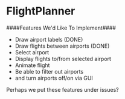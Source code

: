 # FlightPlanner #

####Features We'd Like To Implement####
* Draw airport labels (DONE)
* Draw flights between airports (DONE)
* Select airport
 * Display flights to/from selected airport
* Animate flight
* Be able to filter out airports
 * and turn airports off/on via GUI

Perhaps we put these features under issues?
